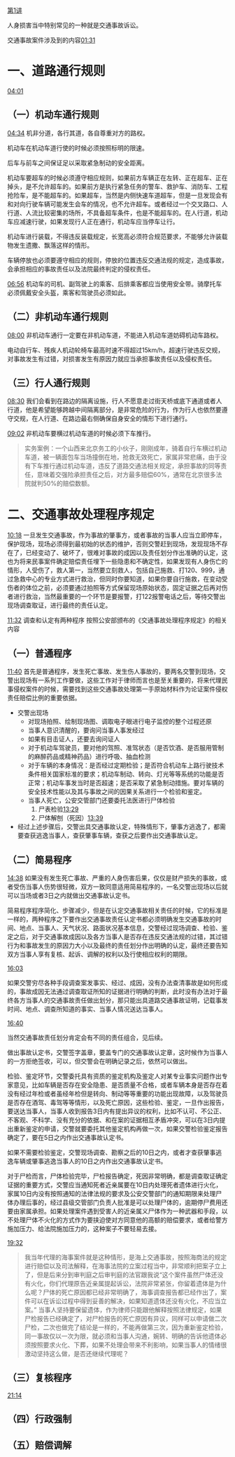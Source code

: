[第1讲](https://www.bilibili.com/video/BV1HG411V7mS/?spm_id_from=333.337.search-card.all.click&vd_source=74872e41274c3d29495fcb0f1ba131bd)

人身损害当中特别常见的一种就是交通事故诉讼。

交通事故案件涉及到的内容[01:31](https://www.bilibili.com/video/BV1HG411V7mS/?spm_id_from=333.337.search-card.all.click&vd_source=74872e41274c3d29495fcb0f1ba131bd#t=91)
# 一、道路通行规则
[04:01](https://www.bilibili.com/video/BV1HG411V7mS/?spm_id_from=333.337.search-card.all.click&vd_source=74872e41274c3d29495fcb0f1ba131bd#t=241.515122)
## （一）机动车通行规则
[04:34](https://www.bilibili.com/video/BV1HG411V7mS/?spm_id_from=333.337.search-card.all.click&vd_source=74872e41274c3d29495fcb0f1ba131bd#t=274.907811)
机非分道，各行其道，各自尊重对方的路权。

机动车在机动车道行使的时候必须按照标明的限速。

后车与前车之间保证足以采取紧急制动的安全距离。

机动车要超车的时候必须遵守相应规则，如果前方车辆正在左转、正在超车、正在掉头，是不允许超车的。如果前方是执行紧急任务的警车、救护车、消防车、工程抢险车，是不能超车的。如果超车，当然是内侧快速车道超车，但是一旦发现会有和对向行驶车辆可能发生会车的情况，也不允许超车。或者经过一个交叉路口、人行道、人流比较密集的场所，不具备超车条件，也是不能超车的。在人行道，机动车应减速行驶，如果发现行人正在通行，机动车应当停车让行。

机动车进行装载，不得违反装载规定，长宽高必须符合规范要求，不能够允许装载物发生遗撒、飘落这样的情形。

车辆停放也必须要遵守相应的规则，停放的位置违反交通法规的规定，造成事故，会承担相应的事故责任以及法院最终判定的侵权责任。

[06:56](https://www.bilibili.com/video/BV1HG411V7mS/?spm_id_from=333.337.search-card.all.click&vd_source=74872e41274c3d29495fcb0f1ba131bd#t=416.344117)
机动车的司机、副驾驶上的乘客、后排乘客都应当使用安全带。骑摩托车必须佩戴安全头盔，乘客和驾驶员必须如此。
## （二）非机动车通行规则
[08:00](https://www.bilibili.com/video/BV1HG411V7mS/?spm_id_from=333.337.search-card.all.click&vd_source=74872e41274c3d29495fcb0f1ba131bd#t=480.888413)
非机动车通行一定要在非机动车道，不能进入机动车道妨碍机动车路权。

电动自行车、残疾人机动轮椅车最高时速不得超过15km/h，超速行驶违反交规，对事故发生有过错，对损害发生有原因力就应当承担事故责任以及侵权责任。
## （三）行人通行规则
[08:30](https://www.bilibili.com/video/BV1HG411V7mS/?spm_id_from=333.337.search-card.all.click&vd_source=74872e41274c3d29495fcb0f1ba131bd#t=510.286106)
我们会看到在路边的隔离设施，行人不愿意走过街天桥或底下通道或者人行道，他是希望能够跨越中间隔离部分，是非常危险的行为，作为行人也依然要遵守交规，在人行道、在路边最右侧确保自身安全的情形下进行通行。

[09:02](https://www.bilibili.com/video/BV1HG411V7mS/?spm_id_from=333.337.search-card.all.click&vd_source=74872e41274c3d29495fcb0f1ba131bd#t=542.849279)
非机动车要横过机动车道的时候必须下车推行。

>实务案例：一个山西来北京务工的小伙子，刚刚成年，骑着自行车横过机动车道，被一辆面包车当场撞倒在地，抢救无效死亡，家属非常悲痛，由于没有下车推行通过机动车道，违反了道路交通法相关规定，承担事故的同等责任，意味着交强险承担责任之后，对方最多赔偿60%，通常在北京很多法院就判50%的赔偿数额。
# 二、交通事故处理程序规定
[10:18](https://www.bilibili.com/video/BV1HG411V7mS/?spm_id_from=333.337.search-card.all.click&vd_source=74872e41274c3d29495fcb0f1ba131bd#t=618.599552)
一旦发生交通事故，作为事故的肇事方，或者事故的当事人应当立即停车，保护现场，现场必须得到最初始的状态的维护，否则交警赶到现场，发现现场不存在了，已经变动了、破坏了，很难对事故的成因以及责任划分作出准确的认定，这也为将来民事案件确定赔偿责任埋下一些隐患和不确定性，如果发现有人身伤亡的情形，人受伤了，救人第一，当然要立刻救人，包括自己施救、打120、999，通过急救中心的专业方式进行救治，但同时你要知道，如果你要自行施救，在变动受伤者的体位之前，必须要通过拍照等方式保留现场原始状态，固定证据之后再对伤者进行救治，当然最重要的一个环节是要报警，打122报警电话之后，等待交警出现场调查取证，进行最终的责任认定。

[11:32](https://www.bilibili.com/video/BV1HG411V7mS/?spm_id_from=333.337.search-card.all.click&vd_source=74872e41274c3d29495fcb0f1ba131bd#t=692)
调查和认定有两种程序
按照公安部颁布的《交通事故处理程序规定》的相关内容
## （一）普通程序
[11:40](https://www.bilibili.com/video/BV1HG411V7mS/?spm_id_from=333.337.search-card.all.click&vd_source=74872e41274c3d29495fcb0f1ba131bd#t=700.88751)
首先是普通程序，发生死亡事故、发生伤人事故的，要两名交警到现场，交警出现场有一系列工作要做，这些工作对于律师而言也是至关重要的，将来代理民事侵权案件的时候，需要找到这些交通事故处理第一手原始材料作为论证案件侵权责任赔偿比例的重要依据。

- 交警出现场
	- 对现场拍照、绘制现场图、调取电子眼进行电子监控的整个过程还原
	- 当事人意识清醒的，要询问当事人事发经过
	- 如果有目击证人，还要去询问证人
	- 对于机动车驾驶员，要对他的驾照、准驾状态（是否饮酒、是否服用管制的麻醉药品或精神药品）进行呼吸、抽血检测
	- 对于车辆的本身情况：是否经过定期检验；是否符合机动车上路行驶技术条件相关国家标准的要求；机动车制动、转向、灯光等等系统的功能是否正常；机动车事发当时是否超速；是否采取了紧急制动措施。要对车辆的安全技术性能以及其与事故之间的因果关系进行一个检验和鉴定。
	- 当事人死亡，公安交管部门还要委托法医进行尸体检验
		1. 尸表检验[13:29](https://www.bilibili.com/video/BV1HG411V7mS/?spm_id_from=333.337.search-card.all.click&vd_source=74872e41274c3d29495fcb0f1ba131bd#t=809)
		2. 尸体解刨（死因）[13:39](https://www.bilibili.com/video/BV1HG411V7mS/?spm_id_from=333.337.search-card.all.click&vd_source=74872e41274c3d29495fcb0f1ba131bd#t=819.904335)
- 经过上述步骤后，交警出具交通事故认定，特殊情形下，肇事方逃逸了，都需要查获逃逸当事人，查获肇事车辆，查获之后要作出交通事故认定。
## （二）简易程序
[14:38](https://www.bilibili.com/video/BV1HG411V7mS/?spm_id_from=333.337.search-card.all.click&vd_source=74872e41274c3d29495fcb0f1ba131bd#t=878.712815)
如果没有发生死亡事故、严重的人身伤害后果，仅仅是财产损失的事故，或者受伤当事人伤势很轻微，双方一致同意适用简易程序的，一名交警出现场以后就可以当场或者3日之内就做出交通事故认定书。

简易程序程序简化、步骤减少，但是在认定交通事故相关责任的时候，它的标准是一样的，两种程序之下要作出交通事故责任认定书都必须明确发生交通事故的时间、地点、当事人、天气状况、路面状况基本信息，交警经过现场调查、检验、鉴定之后，对于交通事故成因以及各方当事人是否存在违反交通法规的过错，其过错行为和事故发生的原因力大小以及最终的责任划分作出明确的认定，最终还要告知双方当事人享有复核、起诉、调解的权利以及行使相应权利的期限。

[16:03](https://www.bilibili.com/video/BV1HG411V7mS/?spm_id_from=333.337.search-card.all.click&vd_source=74872e41274c3d29495fcb0f1ba131bd#t=963.64203)

如果交警穷尽各种手段调查案发事实、经过、成因，没有办法查清事故是如何形成的，事故成因无法通过调查取证所知的证据进行明确的判断，此时没有办法对于最终各方当事人的交通事故责任做出划分，那只能出具道路交通事故证明，记载事发时间、地点、调查所知道的事实、当事人情况送达当事人。

[16:40](https://www.bilibili.com/video/BV1HG411V7mS/?spm_id_from=333.337.search-card.all.click&vd_source=74872e41274c3d29495fcb0f1ba131bd#t=1000.000251)

当然交通事故责任划分肯定会有不同的责任组合，见后续。

做出事故认定书，交警签字盖章，要盖专门的交通事故认定章，这时候作为当事人的一方拒绝签收，可以，但交警会在明确记录之后，依然可以做出。

检验、鉴定环节，交警委托具有资质的鉴定机构及鉴定人对某专业事实问题作出专家意见，比如车辆是否存在安全隐患、是否质量不合格，或者车辆本身是否存在着没有经过年检或者虽经年检但是转向、制动等等重要的功能出现故障，以及驾驶员是否存在酒驾、毒驾等等情形，以及死亡原因，这些检验、鉴定，一旦作出报告，要送达当事人，当事人收到报告3日内有提出异议的权利，比如不认可、不公正、不客观、不科学、没有充分的依据、和在案的证据相互矛盾冲突，可以在3日内提出重新鉴定的申请，交警就要委托其他鉴定机构再做一次，如果交警检验鉴定报告确定了，要在5日之内作出交通事故认定书。

如果不需要检验鉴定，交警现场调查、勘察之后的10日之内，或者才查获肇事逃逸车辆或肇事逃逸当事人的10日之内作出交通事故认定书。

对于尸检而言，尸体检验完毕，尸检报告确定，死因非常明确，都是调查取证确定证据的重要方式，交警应当通知死者近亲属要在10日内处理死者遗体进行火化，家属10日内没有按照通知的法律法规的要求及公安交警部门的通知期限来处理尸体办理后事的，经过县级交管部门负责人批准是可以处理尸体的，逾期停尸费用还要由家属承担。如果处理案件遇到受害人的近亲属义尸体作为一种武器和手段，以不处理尸体不火化的方式作为要挟迫使对方同意他的高额的赔偿要求，或者给警方施加压力、给法院施加压力的，这种案子不要轻易去接。

[19:32](https://www.bilibili.com/video/BV1HG411V7mS/?spm_id_from=333.337.search-card.all.click&vd_source=74872e41274c3d29495fcb0f1ba131bd#t=1172.656147)

>我当年代理的海事案件就是这种情形，是海上交通事故，按照海商法的规定进行赔偿以及司法解释，在海事法院的立案过程当中，非常顺利把案子立上了，但是后来分到审判庭之后审判庭的法官跟我说“这个案件虽然尸体还没有火化，你们代理原告近亲属提起诉讼，法院非常紧张，你留着遗体是为什么呢？尸体的死亡原因都已经非常明确了，海事调查报告都已经作出了，案件可以在诉讼过程中得到妥善的解决，如果知道遗体还没有火化，不应当立案。”
>当事人坚持要保留遗体，作为律师只能跟他解释按照法律规定，如果尸检报告已经确定了，对尸检报告的死亡原因有异议，同样可以申请做二次尸检，二次也做完了结论是一样的，不能再做第三次，因为重新鉴定检验，同一事故仅以一次为限，就必须和当事人沟通，婉转、明确的告诉他遗体必须按照要求火化、下葬，如果不处理会带来不利影响，如果当事人的情绪很激动坚持这么做，是否还继续代理呢？
## （三）复核程序
[21:14](https://www.bilibili.com/video/BV1HG411V7mS/?spm_id_from=333.337.search-card.all.click&vd_source=74872e41274c3d29495fcb0f1ba131bd#t=1274.6609)
## （四）行政强制
## （五）赔偿调解